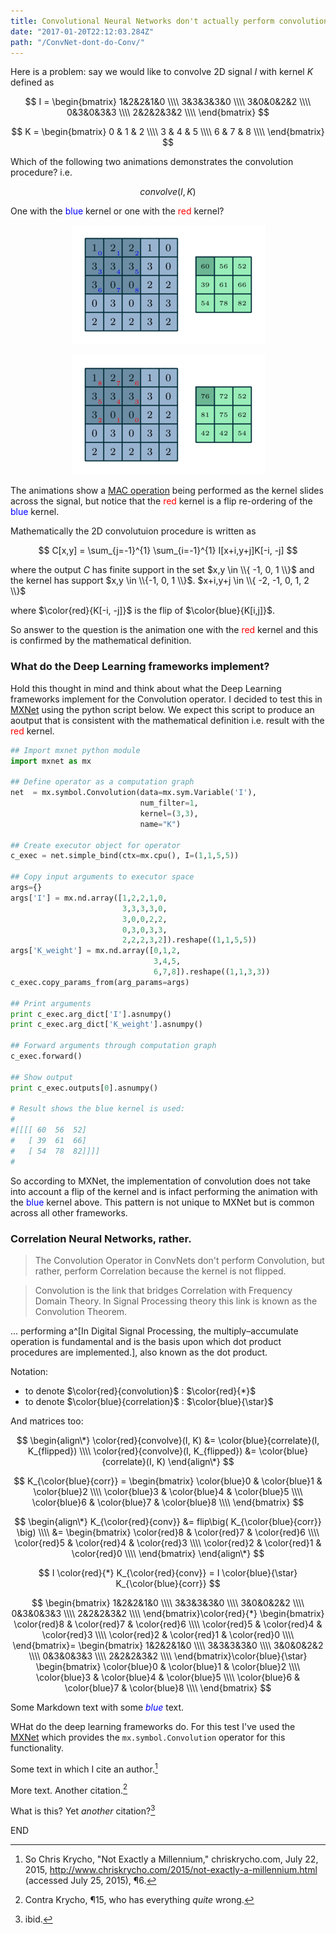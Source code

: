 ```yaml
---
title: Convolutional Neural Networks don't actually perform convolution.
date: "2017-01-20T22:12:03.284Z"
path: "/ConvNet-dont-do-Conv/"
---
```


Here is a problem: say we would like to convolve 2D signal $I$ with kernel $K$ defined as

$$
I = 
 \begin{bmatrix}
  1&2&2&1&0 \\\\
  3&3&3&3&0 \\\\
  3&0&0&2&2 \\\\
  0&3&0&3&3 \\\\
  2&2&2&3&2 \\\\
 \end{bmatrix}
$$

$$
K = 
 \begin{bmatrix}
  0 & 1 & 2 \\\\
  3 & 4 & 5 \\\\
  6 & 7 & 8  \\\\
 \end{bmatrix}
$$

Which of the following two animations demonstrates the convolution procedure? i.e.  

$$
  convolve(I, K)
$$

One with the <span style="color:blue"> blue </span>kernel or one with the <span style="color:red"> red </span> kernel?

<p align="center">
  <img src="./corr_numerical_no_padding_no_strides.gif">
</p>

<p align="center">
  <img src="./conv_numerical_no_padding_no_strides.gif">
</p>


The animations show a [MAC operation](https://en.wikipedia.org/wiki/Multiply%E2%80%93accumulate_operation) being performed as the kernel slides across the signal, but notice that the <span style="color:red"> red </span>kernel is a flip re-ordering of the <span style="color:blue"> blue </span>kernel. 

Mathematically the 2D convolutuion procedure is written as

$$
C[x,y] = \sum_{j=-1}^{1} \sum_{i=-1}^{1} I[x+i,y+j]K[-i, -j]
$$


where the output $C$ has finite support in the set $x,y \in \\{ -1, 0, 1 \\}$ and the kernel has support $x,y \in \\{-1, 0, 1 \\}$. $x+i,y+j \in \\{ -2, -1, 0, 1, 2 \\}$

where $\color{red}{K[-i, -j]}$ is the flip of $\color{blue}{K[i,j]}$.


So answer to the question is the animation one with the <span style="color:red"> red </span>kernel and this is confirmed by the mathematical definition.


### What do the Deep Learning frameworks implement?


Hold this thought in mind and think about what the Deep Learning frameworks implement for the Convolution operator.  I decided to test this in [MXNet](http://mxnet.io) using the python script below.  We expect this script to produce an aoutput that is consistent with the mathematical definition i.e. result with the <span style="color:red"> red </span>kernel.



```python
## Import mxnet python module
import mxnet as mx

## Define operator as a computation graph
net  = mx.symbol.Convolution(data=mx.sym.Variable('I'), 
                             num_filter=1, 
                             kernel=(3,3), 
                             name="K")

## Create executor object for operator
c_exec = net.simple_bind(ctx=mx.cpu(), I=(1,1,5,5))

## Copy input arguments to executor space
args={}
args['I'] = mx.nd.array([1,2,2,1,0,
                         3,3,3,3,0,
                         3,0,0,2,2,
                         0,3,0,3,3,
                         2,2,2,3,2]).reshape((1,1,5,5))
args['K_weight'] = mx.nd.array([0,1,2,
                                3,4,5,
                                6,7,8]).reshape((1,1,3,3))
c_exec.copy_params_from(arg_params=args)

## Print arguments
print c_exec.arg_dict['I'].asnumpy()
print c_exec.arg_dict['K_weight'].asnumpy()

## Forward arguments through computation graph
c_exec.forward()

## Show output
print c_exec.outputs[0].asnumpy()

# Result shows the blue kernel is used:
#
#[[[[ 60  56  52]
#   [ 39  61  66]
#   [ 54  78  82]]]]
#
```

So according to MXNet, the implementation of convolution does not take into account a flip of the kernel and is infact performing the animation with the <span style="color:blue"> blue </span>kernel above.  This pattern is not unique to MXNet but is common across all other frameworks.




### Correlation Neural Networks, rather.



> The Convolution Operator in ConvNets don't perform Convolution, but rather, perform Correlation because the kernel is not flipped.




> Convolution is the link that bridges Correlation with Frequency Domain Theory.  In Signal Processing theory this link is known as the Convolution Theorem.





... performing a^[In Digital Signal Processing, the multiply–accumulate operation is fundamental and is the basis upon which dot product procedures are implemented.], also known as the dot product.  



Notation:
* to denote $\color{red}{convolution}$ : $\color{red}{*}$
* to denote $\color{blue}{correlation}$ : $\color{blue}{\star}$


And matrices too:




$$
  \begin{align\*}
    \color{red}{convolve}(I, K) &=  \color{blue}{correlate}(I, K_{flipped}) \\\\
    \color{red}{convolve}(I, K_{flipped}) &=  \color{blue}{correlate}(I, K)
  \end{align\*}
$$



$$
K_{\color{blue}{corr}} = 
 \begin{bmatrix}
  \color{blue}0 & \color{blue}1 & \color{blue}2 \\\\
  \color{blue}3 & \color{blue}4 & \color{blue}5 \\\\
  \color{blue}6 & \color{blue}7 & \color{blue}8  \\\\
 \end{bmatrix}
$$

$$
\begin{align\*}
K_{\color{red}{conv}} &= flip\big( K_{\color{blue}{corr}} \big) \\\\
                      &= 
 \begin{bmatrix}
  \color{red}8 & \color{red}7 & \color{red}6 \\\\
  \color{red}5 & \color{red}4 & \color{red}3 \\\\
  \color{red}2 & \color{red}1 & \color{red}0  \\\\
 \end{bmatrix}
\end{align\*}
$$




$$
I \color{red}{*} K_{\color{red}{conv}} =  I \color{blue}{\star} K_{\color{blue}{corr}}
$$


$$
 \begin{bmatrix}
  1&2&2&1&0 \\\\
  3&3&3&3&0 \\\\
  3&0&0&2&2 \\\\
  0&3&0&3&3 \\\\
  2&2&2&3&2 \\\\
 \end{bmatrix}\color{red}{*}
 \begin{bmatrix}
  \color{red}8 & \color{red}7 & \color{red}6 \\\\
  \color{red}5 & \color{red}4 & \color{red}3 \\\\
  \color{red}2 & \color{red}1 & \color{red}0  \\\\
 \end{bmatrix}=
 \begin{bmatrix}
  1&2&2&1&0 \\\\
  3&3&3&3&0 \\\\
  3&0&0&2&2 \\\\
  0&3&0&3&3 \\\\
  2&2&2&3&2 \\\\
 \end{bmatrix}\color{blue}{\star}
 \begin{bmatrix}
  \color{blue}0 & \color{blue}1 & \color{blue}2 \\\\
  \color{blue}3 & \color{blue}4 & \color{blue}5 \\\\
  \color{blue}6 & \color{blue}7 & \color{blue}8  \\\\
 \end{bmatrix}
$$




Some Markdown text with some <span style="color:blue"> *blue* </span>text.

WHat do the deep learning frameworks do.  For this test I've used the [MXNet](http://mxnet.io/) which provides the `mx.symbol.Convolution` operator for this functionality.



Some text in which I cite an author.[^fn1]

More text. Another citation.[^fn2]

What is this? Yet *another* citation?[^fn3]

[^fn1]: So Chris Krycho, "Not Exactly a Millennium," chriskrycho.com, July 22,
    2015, http://www.chriskrycho.com/2015/not-exactly-a-millennium.html
    (accessed July 25, 2015), ¶6.

[^fn2]: Contra Krycho, ¶15, who has everything *quite* wrong.

[^fn3]: ibid.



END